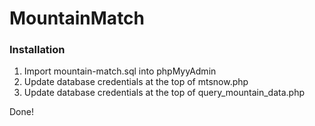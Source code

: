 # MountainMatch
### Installation

1. Import mountain-match.sql into phpMyyAdmin
2. Update database credentials at the top of mtsnow.php
3. Update database credentials at the top of query_mountain_data.php

Done!